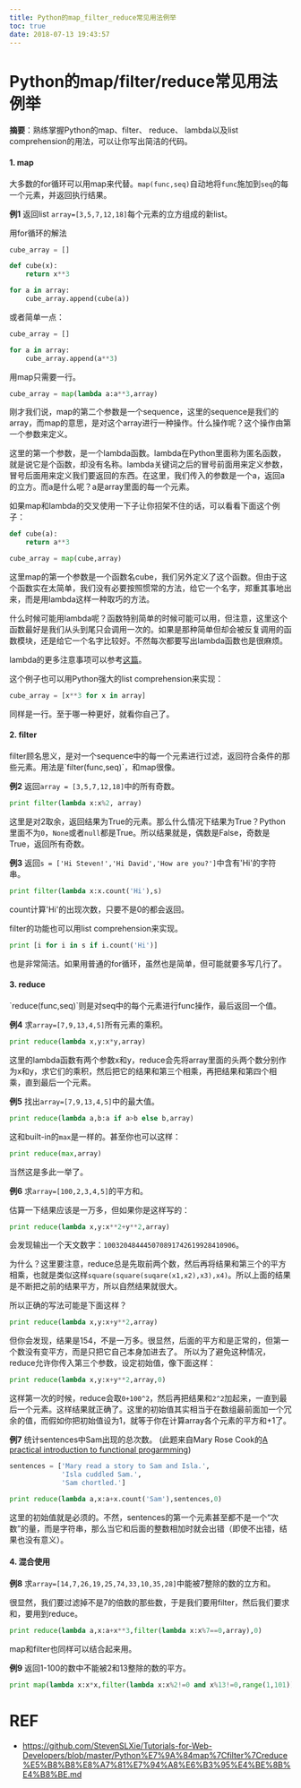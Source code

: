 ```yaml
---
title: Python的map_filter_reduce常见用法例举
toc: true
date: 2018-07-13 19:43:57
---
```

Python的map/filter/reduce常见用法例举
================

**摘要**：熟练掌握Python的map、filter、 reduce、 lambda以及list comprehension的用法，可以让你写出简洁的代码。

<h4>1. map</h4>

大多数的for循环可以用map来代替。`map(func,seq)`自动地将`func`施加到`seq`的每一个元素，并返回执行结果。

**例1** 返回list `array=[3,5,7,12,18]`每个元素的立方组成的新list。

用for循环的解法

```python
cube_array = []

def cube(x):
    return x**3

for a in array:
    cube_array.append(cube(a))
```

或者简单一点：

```python
cube_array = []

for a in array:
    cube_array.append(a**3)
```

用map只需要一行。

```python
cube_array = map(lambda a:a**3,array)
```

刚才我们说，map的第二个参数是一个sequence，这里的sequence是我们的array，而map的意思，是对这个array进行一种操作。什么操作呢？这个操作由第一个参数来定义。

这里的第一个参数，是一个lambda函数。lambda在Python里面称为匿名函数，就是说它是个函数，却没有名称。lambda关键词之后的冒号前面用来定义参数，冒号后面用来定义我们要返回的东西。在这里，我们传入的参数是一个a，返回a的立方。而a是什么呢？a是array里面的每一个元素。

如果map和lambda的交叉使用一下子让你招架不住的话，可以看看下面这个例子：

```python
def cube(a):
    return a**3

cube_array = map(cube,array)
```

这里map的第一个参数是一个函数名cube，我们另外定义了这个函数。但由于这个函数实在太简单，我们没有必要按照惯常的方法，给它一个名字，郑重其事地出来，而是用lambda这样一种取巧的方法。

什么时候可能用lambda呢？函数特别简单的时候可能可以用，但注意，这里这个函数最好是我们从头到尾只会调用一次的。如果是那种简单但却会被反复调用的函数模块，还是给它一个名字比较好。不然每次都要写出lambda函数也是很麻烦。

lambda的更多注意事项可以参考[这篇](https://pythonconquerstheuniverse.wordpress.com/2011/08/29/lambda_tutorial/)。

这个例子也可以用Python强大的list comprehension来实现：
```python
cube_array = [x**3 for x in array]
```

同样是一行。至于哪一种更好，就看你自己了。


<h4>2. filter</h4>
filter顾名思义，是对一个sequence中的每一个元素进行过滤，返回符合条件的那些元素。用法是`filter(func,seq)`，和map很像。

**例2** 返回`array = [3,5,7,12,18]`中的所有奇数。

```python
print filter(lambda x:x%2, array)
```

这里是对2取余，返回结果为True的元素。那么什么情况下结果为True？Python里面不为`0`，`None`或者`null`都是True。所以结果就是，偶数是False，奇数是True，返回所有奇数。

**例3** 返回`s = ['Hi Steven!','Hi David','How are you?']`中含有'Hi'的字符串。

```python
print filter(lambda x:x.count('Hi'),s)
```

count计算'Hi'的出现次数，只要不是0的都会返回。

filter的功能也可以用list comprehension来实现。

```python
print [i for i in s if i.count('Hi')]
```

也是非常简洁。如果用普通的for循环，虽然也是简单，但可能就要多写几行了。

<h4>3. reduce</h4>
`reduce(func,seq)`则是对seq中的每个元素进行func操作，最后返回一个值。

**例4** 求`array=[7,9,13,4,5]`所有元素的乘积。

```python
print reduce(lambda x,y:x*y,array)
```

这里的lambda函数有两个参数x和y，reduce会先将array里面的头两个数分别作为x和y，求它们的乘积，然后把它的结果和第三个相乘，再把结果和第四个相乘，直到最后一个元素。

**例5** 找出`array=[7,9,13,4,5]`中的最大值。

```python
print reduce(lambda a,b:a if a>b else b,array)
```

这和built-in的`max`是一样的。甚至你也可以这样：
```python
print reduce(max,array)
```

当然这是多此一举了。

**例6** 求`array=[100,2,3,4,5]`的平方和。

估算一下结果应该是一万多，但如果你是这样写的：

```python
print reduce(lambda x,y:x**2+y**2,array)
```

会发现输出一个天文数字：`100320484445070891742619928410906`。

为什么？这里要注意，reduce总是先取前两个数，然后再将结果和第三个的平方相乘，也就是类似这样`square(square(suqare(x1,x2),x3),x4)`。所以上面的结果是不断把之前的结果平方，所以自然结果就很大。

所以正确的写法可能是下面这样？

```python
print reduce(lambda x,y:x+y**2,array)
```
但你会发现，结果是154，不是一万多。很显然，后面的平方和是正常的，但第一个数没有变平方，而是只把它自己本身加进去了。
所以为了避免这种情况，reduce允许你传入第三个参数，设定初始值，像下面这样：
```python
print reduce(lambda x,y:x+y**2,array,0)
```

这样第一次的时候，reduce会取`0+100^2`，然后再把结果和`2^2`加起来，一直到最后一个元素。这样结果就正确了。这里的初始值其实相当于在数组最前面加一个冗余的值，而假如你把初始值设为1，就等于你在计算array各个元素的平方和+1了。

**例7** 统计sentences中Sam出现的总次数。
(此题来自Mary Rose Cook的[A practical introduction to functional progarmming](http://maryrosecook.com/blog/post/a-practical-introduction-to-functional-programming))

```python
sentences = ['Mary read a story to Sam and Isla.',
             'Isla cuddled Sam.',
             'Sam chortled.']
```

```python
print reduce(lambda a,x:a+x.count('Sam'),sentences,0)
```

这里的初始值就是必须的。不然，sentences的第一个元素甚至都不是一个“次数”的量，而是字符串，那么当它和后面的整数相加时就会出错（即使不出错，结果也没有意义）。

<h4>4. 混合使用</h4>

**例8** 求`array=[14,7,26,19,25,74,33,10,35,28]`中能被7整除的数的立方和。

很显然，我们要过滤掉不是7的倍数的那些数，于是我们要用filter，然后我们要求和，要用到reduce。

```python
print reduce(lambda a,x:a+x**3,filter(lambda x:x%7==0,array),0)
```

map和filter也同样可以结合起来用。

**例9** 返回1-100的数中不能被2和13整除的数的平方。

```python
print map(lambda x:x*x,filter(lambda x:x%2!=0 and x%13!=0,range(1,101)))
```




# REF

- https://github.com/StevenSLXie/Tutorials-for-Web-Developers/blob/master/Python%E7%9A%84map%7Cfilter%7Creduce%E5%B8%B8%E8%A7%81%E7%94%A8%E6%B3%95%E4%BE%8B%E4%B8%BE.md
